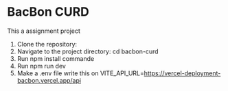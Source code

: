 # BacBon CURD

This a assignment project

1. Clone the repository:
2. Navigate to the project directory: cd bacbon-curd
3. Run npm install commande
4. Run npm run dev
5. Make a .env file
   write this on VITE_API_URL=https://vercel-deployment-bacbon.vercel.app/api

